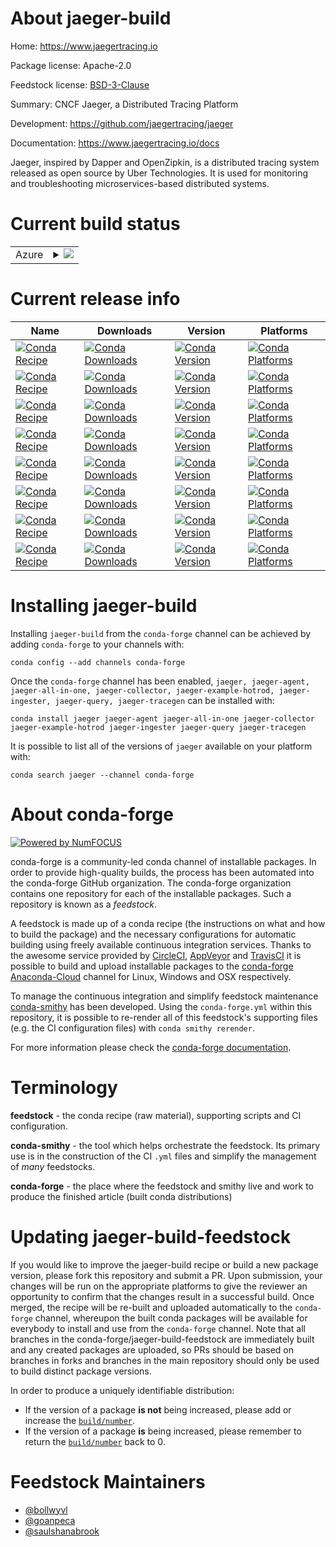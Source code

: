 About jaeger-build
==================

Home: https://www.jaegertracing.io

Package license: Apache-2.0

Feedstock license: [BSD-3-Clause](https://github.com/conda-forge/jaeger-feedstock/blob/master/LICENSE.txt)

Summary: CNCF Jaeger, a Distributed Tracing Platform

Development: https://github.com/jaegertracing/jaeger

Documentation: https://www.jaegertracing.io/docs

Jaeger, inspired by Dapper and OpenZipkin, is a distributed tracing system
released as open source by Uber Technologies.
It is used for monitoring and troubleshooting microservices-based
distributed systems.


Current build status
====================


<table>
    
  <tr>
    <td>Azure</td>
    <td>
      <details>
        <summary>
          <a href="https://dev.azure.com/conda-forge/feedstock-builds/_build/latest?definitionId=8424&branchName=master">
            <img src="https://dev.azure.com/conda-forge/feedstock-builds/_apis/build/status/jaeger-feedstock?branchName=master">
          </a>
        </summary>
        <table>
          <thead><tr><th>Variant</th><th>Status</th></tr></thead>
          <tbody><tr>
              <td>linux_64_nodejs12</td>
              <td>
                <a href="https://dev.azure.com/conda-forge/feedstock-builds/_build/latest?definitionId=8424&branchName=master">
                  <img src="https://dev.azure.com/conda-forge/feedstock-builds/_apis/build/status/jaeger-feedstock?branchName=master&jobName=linux&configuration=linux_64_nodejs12" alt="variant">
                </a>
              </td>
            </tr><tr>
              <td>linux_64_nodejs14</td>
              <td>
                <a href="https://dev.azure.com/conda-forge/feedstock-builds/_build/latest?definitionId=8424&branchName=master">
                  <img src="https://dev.azure.com/conda-forge/feedstock-builds/_apis/build/status/jaeger-feedstock?branchName=master&jobName=linux&configuration=linux_64_nodejs14" alt="variant">
                </a>
              </td>
            </tr><tr>
              <td>linux_64_nodejs15</td>
              <td>
                <a href="https://dev.azure.com/conda-forge/feedstock-builds/_build/latest?definitionId=8424&branchName=master">
                  <img src="https://dev.azure.com/conda-forge/feedstock-builds/_apis/build/status/jaeger-feedstock?branchName=master&jobName=linux&configuration=linux_64_nodejs15" alt="variant">
                </a>
              </td>
            </tr><tr>
              <td>osx_64_nodejs12</td>
              <td>
                <a href="https://dev.azure.com/conda-forge/feedstock-builds/_build/latest?definitionId=8424&branchName=master">
                  <img src="https://dev.azure.com/conda-forge/feedstock-builds/_apis/build/status/jaeger-feedstock?branchName=master&jobName=osx&configuration=osx_64_nodejs12" alt="variant">
                </a>
              </td>
            </tr><tr>
              <td>osx_64_nodejs14</td>
              <td>
                <a href="https://dev.azure.com/conda-forge/feedstock-builds/_build/latest?definitionId=8424&branchName=master">
                  <img src="https://dev.azure.com/conda-forge/feedstock-builds/_apis/build/status/jaeger-feedstock?branchName=master&jobName=osx&configuration=osx_64_nodejs14" alt="variant">
                </a>
              </td>
            </tr><tr>
              <td>osx_64_nodejs15</td>
              <td>
                <a href="https://dev.azure.com/conda-forge/feedstock-builds/_build/latest?definitionId=8424&branchName=master">
                  <img src="https://dev.azure.com/conda-forge/feedstock-builds/_apis/build/status/jaeger-feedstock?branchName=master&jobName=osx&configuration=osx_64_nodejs15" alt="variant">
                </a>
              </td>
            </tr>
          </tbody>
        </table>
      </details>
    </td>
  </tr>
</table>

Current release info
====================

| Name | Downloads | Version | Platforms |
| --- | --- | --- | --- |
| [![Conda Recipe](https://img.shields.io/badge/recipe-jaeger-green.svg)](https://anaconda.org/conda-forge/jaeger) | [![Conda Downloads](https://img.shields.io/conda/dn/conda-forge/jaeger.svg)](https://anaconda.org/conda-forge/jaeger) | [![Conda Version](https://img.shields.io/conda/vn/conda-forge/jaeger.svg)](https://anaconda.org/conda-forge/jaeger) | [![Conda Platforms](https://img.shields.io/conda/pn/conda-forge/jaeger.svg)](https://anaconda.org/conda-forge/jaeger) |
| [![Conda Recipe](https://img.shields.io/badge/recipe-jaeger--agent-green.svg)](https://anaconda.org/conda-forge/jaeger-agent) | [![Conda Downloads](https://img.shields.io/conda/dn/conda-forge/jaeger-agent.svg)](https://anaconda.org/conda-forge/jaeger-agent) | [![Conda Version](https://img.shields.io/conda/vn/conda-forge/jaeger-agent.svg)](https://anaconda.org/conda-forge/jaeger-agent) | [![Conda Platforms](https://img.shields.io/conda/pn/conda-forge/jaeger-agent.svg)](https://anaconda.org/conda-forge/jaeger-agent) |
| [![Conda Recipe](https://img.shields.io/badge/recipe-jaeger--all--in--one-green.svg)](https://anaconda.org/conda-forge/jaeger-all-in-one) | [![Conda Downloads](https://img.shields.io/conda/dn/conda-forge/jaeger-all-in-one.svg)](https://anaconda.org/conda-forge/jaeger-all-in-one) | [![Conda Version](https://img.shields.io/conda/vn/conda-forge/jaeger-all-in-one.svg)](https://anaconda.org/conda-forge/jaeger-all-in-one) | [![Conda Platforms](https://img.shields.io/conda/pn/conda-forge/jaeger-all-in-one.svg)](https://anaconda.org/conda-forge/jaeger-all-in-one) |
| [![Conda Recipe](https://img.shields.io/badge/recipe-jaeger--collector-green.svg)](https://anaconda.org/conda-forge/jaeger-collector) | [![Conda Downloads](https://img.shields.io/conda/dn/conda-forge/jaeger-collector.svg)](https://anaconda.org/conda-forge/jaeger-collector) | [![Conda Version](https://img.shields.io/conda/vn/conda-forge/jaeger-collector.svg)](https://anaconda.org/conda-forge/jaeger-collector) | [![Conda Platforms](https://img.shields.io/conda/pn/conda-forge/jaeger-collector.svg)](https://anaconda.org/conda-forge/jaeger-collector) |
| [![Conda Recipe](https://img.shields.io/badge/recipe-jaeger--example--hotrod-green.svg)](https://anaconda.org/conda-forge/jaeger-example-hotrod) | [![Conda Downloads](https://img.shields.io/conda/dn/conda-forge/jaeger-example-hotrod.svg)](https://anaconda.org/conda-forge/jaeger-example-hotrod) | [![Conda Version](https://img.shields.io/conda/vn/conda-forge/jaeger-example-hotrod.svg)](https://anaconda.org/conda-forge/jaeger-example-hotrod) | [![Conda Platforms](https://img.shields.io/conda/pn/conda-forge/jaeger-example-hotrod.svg)](https://anaconda.org/conda-forge/jaeger-example-hotrod) |
| [![Conda Recipe](https://img.shields.io/badge/recipe-jaeger--ingester-green.svg)](https://anaconda.org/conda-forge/jaeger-ingester) | [![Conda Downloads](https://img.shields.io/conda/dn/conda-forge/jaeger-ingester.svg)](https://anaconda.org/conda-forge/jaeger-ingester) | [![Conda Version](https://img.shields.io/conda/vn/conda-forge/jaeger-ingester.svg)](https://anaconda.org/conda-forge/jaeger-ingester) | [![Conda Platforms](https://img.shields.io/conda/pn/conda-forge/jaeger-ingester.svg)](https://anaconda.org/conda-forge/jaeger-ingester) |
| [![Conda Recipe](https://img.shields.io/badge/recipe-jaeger--query-green.svg)](https://anaconda.org/conda-forge/jaeger-query) | [![Conda Downloads](https://img.shields.io/conda/dn/conda-forge/jaeger-query.svg)](https://anaconda.org/conda-forge/jaeger-query) | [![Conda Version](https://img.shields.io/conda/vn/conda-forge/jaeger-query.svg)](https://anaconda.org/conda-forge/jaeger-query) | [![Conda Platforms](https://img.shields.io/conda/pn/conda-forge/jaeger-query.svg)](https://anaconda.org/conda-forge/jaeger-query) |
| [![Conda Recipe](https://img.shields.io/badge/recipe-jaeger--tracegen-green.svg)](https://anaconda.org/conda-forge/jaeger-tracegen) | [![Conda Downloads](https://img.shields.io/conda/dn/conda-forge/jaeger-tracegen.svg)](https://anaconda.org/conda-forge/jaeger-tracegen) | [![Conda Version](https://img.shields.io/conda/vn/conda-forge/jaeger-tracegen.svg)](https://anaconda.org/conda-forge/jaeger-tracegen) | [![Conda Platforms](https://img.shields.io/conda/pn/conda-forge/jaeger-tracegen.svg)](https://anaconda.org/conda-forge/jaeger-tracegen) |

Installing jaeger-build
=======================

Installing `jaeger-build` from the `conda-forge` channel can be achieved by adding `conda-forge` to your channels with:

```
conda config --add channels conda-forge
```

Once the `conda-forge` channel has been enabled, `jaeger, jaeger-agent, jaeger-all-in-one, jaeger-collector, jaeger-example-hotrod, jaeger-ingester, jaeger-query, jaeger-tracegen` can be installed with:

```
conda install jaeger jaeger-agent jaeger-all-in-one jaeger-collector jaeger-example-hotrod jaeger-ingester jaeger-query jaeger-tracegen
```

It is possible to list all of the versions of `jaeger` available on your platform with:

```
conda search jaeger --channel conda-forge
```


About conda-forge
=================

[![Powered by NumFOCUS](https://img.shields.io/badge/powered%20by-NumFOCUS-orange.svg?style=flat&colorA=E1523D&colorB=007D8A)](http://numfocus.org)

conda-forge is a community-led conda channel of installable packages.
In order to provide high-quality builds, the process has been automated into the
conda-forge GitHub organization. The conda-forge organization contains one repository
for each of the installable packages. Such a repository is known as a *feedstock*.

A feedstock is made up of a conda recipe (the instructions on what and how to build
the package) and the necessary configurations for automatic building using freely
available continuous integration services. Thanks to the awesome service provided by
[CircleCI](https://circleci.com/), [AppVeyor](https://www.appveyor.com/)
and [TravisCI](https://travis-ci.com/) it is possible to build and upload installable
packages to the [conda-forge](https://anaconda.org/conda-forge)
[Anaconda-Cloud](https://anaconda.org/) channel for Linux, Windows and OSX respectively.

To manage the continuous integration and simplify feedstock maintenance
[conda-smithy](https://github.com/conda-forge/conda-smithy) has been developed.
Using the ``conda-forge.yml`` within this repository, it is possible to re-render all of
this feedstock's supporting files (e.g. the CI configuration files) with ``conda smithy rerender``.

For more information please check the [conda-forge documentation](https://conda-forge.org/docs/).

Terminology
===========

**feedstock** - the conda recipe (raw material), supporting scripts and CI configuration.

**conda-smithy** - the tool which helps orchestrate the feedstock.
                   Its primary use is in the construction of the CI ``.yml`` files
                   and simplify the management of *many* feedstocks.

**conda-forge** - the place where the feedstock and smithy live and work to
                  produce the finished article (built conda distributions)


Updating jaeger-build-feedstock
===============================

If you would like to improve the jaeger-build recipe or build a new
package version, please fork this repository and submit a PR. Upon submission,
your changes will be run on the appropriate platforms to give the reviewer an
opportunity to confirm that the changes result in a successful build. Once
merged, the recipe will be re-built and uploaded automatically to the
`conda-forge` channel, whereupon the built conda packages will be available for
everybody to install and use from the `conda-forge` channel.
Note that all branches in the conda-forge/jaeger-build-feedstock are
immediately built and any created packages are uploaded, so PRs should be based
on branches in forks and branches in the main repository should only be used to
build distinct package versions.

In order to produce a uniquely identifiable distribution:
 * If the version of a package **is not** being increased, please add or increase
   the [``build/number``](https://docs.conda.io/projects/conda-build/en/latest/resources/define-metadata.html#build-number-and-string).
 * If the version of a package **is** being increased, please remember to return
   the [``build/number``](https://docs.conda.io/projects/conda-build/en/latest/resources/define-metadata.html#build-number-and-string)
   back to 0.

Feedstock Maintainers
=====================

* [@bollwyvl](https://github.com/bollwyvl/)
* [@goanpeca](https://github.com/goanpeca/)
* [@saulshanabrook](https://github.com/saulshanabrook/)

